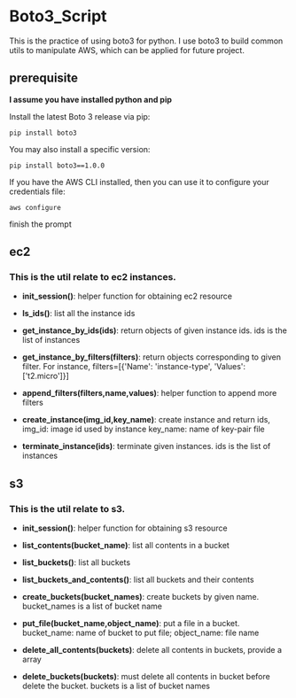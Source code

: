 Boto3_Script
========

This is the practice of using boto3 for python. I use boto3 to build common utils to manipulate AWS, which can be applied for future project.

## prerequisite

**I assume you have installed python and pip**

Install the latest Boto 3 release via pip:
```
pip install boto3
```
You may also install a specific version:
```
pip install boto3==1.0.0
````
If you have the AWS CLI installed, then you can use it to configure your credentials file:
```
aws configure
```
finish the prompt

## ec2

### This is the util relate to ec2 instances.

* **init_session()**: helper function for obtaining ec2 resource

* **ls_ids()**: list all the instance ids

* **get_instance_by_ids(ids)**: return objects of given instance ids. ids is the list of instances

* **get_instance_by_filters(filters)**: return objects corresponding to given filter. For instance, filters=[{'Name': 'instance-type', 'Values': ['t2.micro']}]

* **append_filters(filters,name,values)**: helper function to append more filters

* **create_instance(img_id,key_name)**: create instance and return ids, img_id: image id used by instance key_name: name of key-pair file

* **terminate_instance(ids)**: terminate given instances. ids is the list of instances


## s3

### This is the util relate to s3.

* **init_session()**: helper function for obtaining s3 resource

* **list_contents(bucket_name)**: list all contents in a bucket

* **list_buckets()**: list all buckets

* **list_buckets_and_contents()**: list all buckets and their contents

* **create_buckets(bucket_names)**: create buckets by given name. bucket_names is a list of bucket name

* **put_file(bucket_name,object_name)**: put a file in a bucket. bucket_name: name of bucket to put file; object_name: file name

* **delete_all_contents(buckets)**: delete all contents in buckets, provide a array

* **delete_buckets(buckets)**: must delete all contents in bucket before delete the bucket. buckets is a list of bucket names


